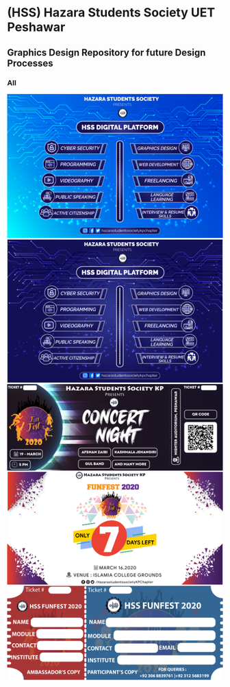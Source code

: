 # (HSS) Hazara Students Society UET Peshawar
## Graphics Design Repository for future Design Processes
### All


<img src ="https://github.com/AhmedRaja1/HSS/blob/master/HSS-DIGITAL-PLATFORM-light.png">
<img src ="https://raw.githubusercontent.com/AhmedRaja1/HSS/master/HSS-DIGITAL-PLATFORM-dark-blue.png">
<img src = "https://raw.githubusercontent.com/AhmedRaja1/HSS/master/CONCERT%20TICKET-01-01-01.png">
<img src = "https://raw.githubusercontent.com/AhmedRaja1/HSS/master/DAYS%20LEFT-01.png">
<img src = "https://raw.githubusercontent.com/AhmedRaja1/HSS/master/HSS%20FUNFEST%20TICKET.png">
